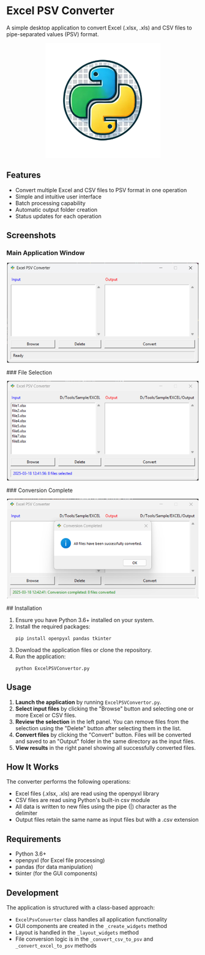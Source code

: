 # Excel PSV Converter

A simple desktop application to convert Excel (.xlsx, .xls) and CSV files to pipe-separated values (PSV) format.

<p align="center">
  <img src="./assets/icon.png" alt="Excel PSV Converter Logo" width="300">
</p>

## Features

- Convert multiple Excel and CSV files to PSV format in one operation
- Simple and intuitive user interface
- Batch processing capability
- Automatic output folder creation
- Status updates for each operation

## Screenshots

### Main Application Window
<p align="center">
    <img src="./assets/screenshots/main_window.png" alt="Main Application Window" width="500">
</p>
### File Selection
<p align="center">
    <img src="./assets/screenshots/file_selection.png" alt="File Selection" width="500">
</p>
### Conversion Complete
<p align="center">
    <img src="./assets/screenshots/conversion_complete.png" alt="Conversion Complete" width="500">
</p>
## Installation

1. Ensure you have Python 3.6+ installed on your system.
2. Install the required packages:
   ```
   pip install openpyxl pandas tkinter
   ```
3. Download the application files or clone the repository.
4. Run the application:
   ```
   python ExcelPSVConvertor.py
   ```

## Usage

1. **Launch the application** by running `ExcelPSVConvertor.py`.
2. **Select input files** by clicking the "Browse" button and selecting one or more Excel or CSV files.
3. **Review the selection** in the left panel. You can remove files from the selection using the "Delete" button after selecting them in the list.
4. **Convert files** by clicking the "Convert" button. Files will be converted and saved to an "Output" folder in the same directory as the input files.
5. **View results** in the right panel showing all successfully converted files.

## How It Works

The converter performs the following operations:
- Excel files (.xlsx, .xls) are read using the openpyxl library
- CSV files are read using Python's built-in csv module
- All data is written to new files using the pipe (|) character as the delimiter
- Output files retain the same name as input files but with a .csv extension

## Requirements

- Python 3.6+
- openpyxl (for Excel file processing)
- pandas (for data manipulation)
- tkinter (for the GUI components)

## Development

The application is structured with a class-based approach:

- `ExcelPsvConverter` class handles all application functionality
- GUI components are created in the `_create_widgets` method
- Layout is handled in the `_layout_widgets` method
- File conversion logic is in the `_convert_csv_to_psv` and `_convert_excel_to_psv` methods